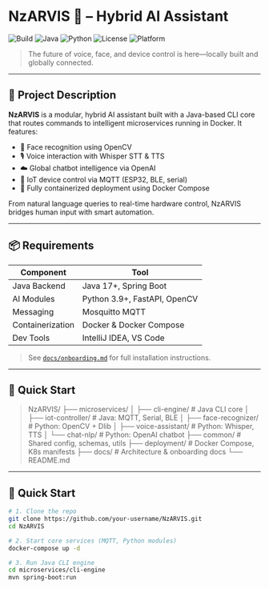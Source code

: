 # NzARVIS 🤖 – Hybrid AI Assistant

![Build](https://img.shields.io/badge/build-passing-brightgreen)
![Java](https://img.shields.io/badge/Java-17%2B-blue)
![Python](https://img.shields.io/badge/Python-3.9+-yellow)
![License](https://img.shields.io/badge/license-MIT-green)
![Platform](https://img.shields.io/badge/platform-CLI%20%7C%20IoT%20%7C%20Docker-lightgrey)

> The future of voice, face, and device control is here—locally built and globally connected.

---

## 🌟 Project Description

**NzARVIS** is a modular, hybrid AI assistant built with a Java-based CLI core that routes commands to intelligent microservices running in Docker. It features:

- 📸 Face recognition using OpenCV
- 🎙️ Voice interaction with Whisper STT & TTS
- ☁️ Global chatbot intelligence via OpenAI
- 🔌 IoT device control via MQTT (ESP32, BLE, serial)
- 🐳 Fully containerized deployment using Docker Compose

From natural language queries to real-time hardware control, NzARVIS bridges human input with smart automation.

---

## 📦 Requirements

| Component         | Tool                        |
|------------------|-----------------------------|
| Java Backend      | Java 17+, Spring Boot       |
| AI Modules        | Python 3.9+, FastAPI, OpenCV |
| Messaging         | Mosquitto MQTT              |
| Containerization  | Docker & Docker Compose     |
| Dev Tools         | IntelliJ IDEA, VS Code      |

> See [`docs/onboarding.md`](./docs/onboarding.md) for full installation instructions.

---

## 🚀 Quick Start

>NzARVIS/
├── microservices/
│   ├── cli-engine/         # Java CLI core
│   ├── iot-controller/     # Java: MQTT, Serial, BLE
│   ├── face-recognizer/    # Python: OpenCV + Dlib
│   ├── voice-assistant/    # Python: Whisper, TTS
│   └── chat-nlp/           # Python: OpenAI chatbot
├── common/                 # Shared config, schemas, utils
├── deployment/             # Docker Compose, K8s manifests
├── docs/                   # Architecture & onboarding docs
└── README.md




---

## 🚀 Quick Start

```bash
# 1. Clone the repo
git clone https://github.com/your-username/NzARVIS.git
cd NzARVIS

# 2. Start core services (MQTT, Python modules)
docker-compose up -d

# 3. Run Java CLI engine
cd microservices/cli-engine
mvn spring-boot:run

